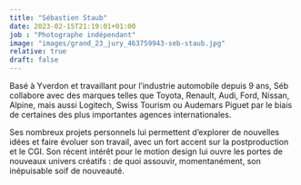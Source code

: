 ```yaml
---
title: "Sébastien Staub"
date: 2023-02-15T21:19:01+01:00
job : "Photographe indépendant"
image: "images/grand_23_jury_463759943-seb-staub.jpg"
relative: true
draft: false
---
```


Basé à Yverdon et travaillant pour l’industrie automobile depuis 9 ans, Séb collabore avec des marques telles que Toyota, Renault, Audi, Ford, Nissan, Alpine, mais aussi Logitech, Swiss Tourism ou Audemars Piguet par le biais de certaines des plus importantes agences internationales.

Ses nombreux projets personnels lui permettent d’explorer de nouvelles idées et faire évoluer son travail, avec un fort accent sur la postproduction et le CGI. Son récent intérêt pour le motion design lui ouvre les portes de nouveaux univers créatifs : de quoi assouvir, momentanément, son inépuisable soif de nouveauté. 